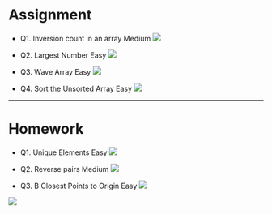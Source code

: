 # Assignment

 
- Q1. Inversion count in an array  Medium [![](https://img.shields.io/badge/-MEDIUM-yellow)]()

- Q2. Largest Number Easy [![](https://img.shields.io/badge/-EASY-green)]()

- Q3. Wave Array Easy [![](https://img.shields.io/badge/-EASY-green)]()

- Q4. Sort the Unsorted Array Easy [![](https://img.shields.io/badge/-EASY-green)]()

*** 

# Homework
 
 
- Q1. Unique Elements Easy [![](https://img.shields.io/badge/-EASY-green)]()

- Q2. Reverse pairs  Medium [![](https://img.shields.io/badge/-MEDIUM-yellow)]()

- Q3. B Closest Points to Origin Easy [![](https://img.shields.io/badge/-EASY-green)]()

[![](https://img.shields.io/badge/github-blue?style=for-the-badge)](https://github.com/pashmash372)



[//]: # (https://img.shields.io/badge/-EASY-green)
[//]: # ()
[//]: # ()
[//]: # (https://img.shields.io/badge/-MEDIUM-yellow)

[//]: # ()
[//]: # ()
[//]: # (https://img.shields.io/badge/-HARD-red)